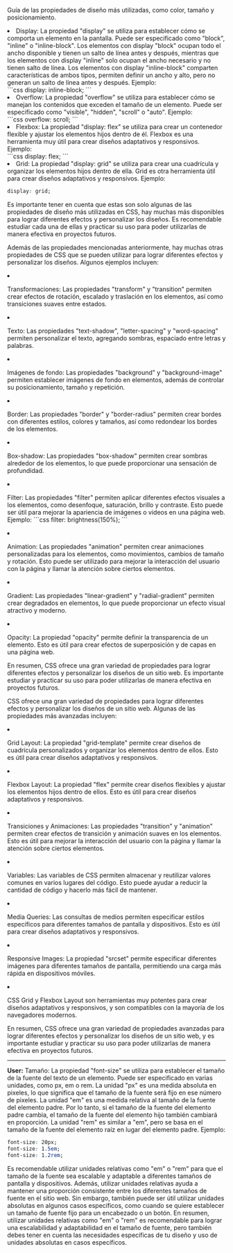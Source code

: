 
Guía de las propiedades de diseño más utilizadas, como color, tamaño y posicionamiento.

<li>Display: La propiedad "display" se utiliza para establecer cómo se comporta un elemento en la pantalla. Puede ser especificado como "block", "inline" o "inline-block". Los elementos con display "block" ocupan todo el ancho disponible y tienen un salto de línea antes y después, mientras que los elementos con display "inline" solo ocupan el ancho necesario y no tienen salto de línea. Los elementos con display "inline-block" comparten características de ambos tipos, permiten definir un ancho y alto, pero no generan un salto de línea antes y después. Ejemplo:</li>
```css
display: inline-block;
```
<li>Overflow: La propiedad "overflow" se utiliza para establecer cómo se manejan los contenidos que exceden el tamaño de un elemento. Puede ser especificado como "visible", "hidden", "scroll" o "auto". Ejemplo:</li>
```css
overflow: scroll;
```
<li>Flexbox: La propiedad "display: flex" se utiliza para crear un contenedor flexible y ajustar los elementos hijos dentro de él. Flexbox es una herramienta muy útil para crear diseños adaptativos y responsivos. Ejemplo:</li>
```css
display: flex;
```
<li>Grid: La propiedad "display: grid" se utiliza para crear una cuadrícula y organizar los elementos hijos dentro de ella. Grid es otra herramienta útil para crear diseños adaptativos y responsivos. Ejemplo:</li>

```css
display: grid;
```

Es importante tener en cuenta que estas son solo algunas de las propiedades de diseño más utilizadas en CSS, hay muchas más disponibles para lograr diferentes efectos y personalizar los diseños. Es recomendable estudiar cada una de ellas y practicar su uso para poder utilizarlas de manera efectiva en proyectos futuros.

Además de las propiedades mencionadas anteriormente, hay muchas otras propiedades de CSS que se pueden utilizar para lograr diferentes efectos y personalizar los diseños. Algunos ejemplos incluyen:
<li><p>Transformaciones: Las propiedades "transform" y "transition" permiten crear efectos de rotación, escalado y traslación en los elementos, así como transiciones suaves entre estados.</p></li>
<li><p>Texto: Las propiedades "text-shadow", "letter-spacing" y "word-spacing" permiten personalizar el texto, agregando sombras, espaciado entre letras y palabras.</p></li>
<li><p>Imágenes de fondo: Las propiedades "background" y "background-image" permiten establecer imágenes de fondo en elementos, además de controlar su posicionamiento, tamaño y repetición.</p></li>
<li><p>Border: Las propiedades "border" y "border-radius" permiten crear bordes con diferentes estilos, colores y tamaños, así como redondear los bordes de los elementos.</p></li>
<li><p>Box-shadow: Las propiedades "box-shadow" permiten crear sombras alrededor de los elementos, lo que puede proporcionar una sensación de profundidad.</p></li>
<li><p>Filter: Las propiedades "filter" permiten aplicar diferentes efectos visuales a los elementos, como desenfoque, saturación, brillo y contraste. Esto puede ser útil para mejorar la apariencia de imágenes o videos en una página web. Ejemplo:
```css
filter: brightness(150%);
```
<li><p>Animation: Las propiedades "animation" permiten crear animaciones personalizadas para los elementos, como movimientos, cambios de tamaño y rotación. Esto puede ser utilizado para mejorar la interacción del usuario con la página y llamar la atención sobre ciertos elementos.</p></li><li><p>Gradient: Las propiedades "linear-gradient" y "radial-gradient" permiten crear degradados en elementos, lo que puede proporcionar un efecto visual atractivo y moderno.</p></li><li><p>Opacity: La propiedad "opacity" permite definir la transparencia de un elemento. Esto es útil para crear efectos de superposición y de capas en una página web.</p></li>
En resumen, CSS ofrece una gran variedad de propiedades para lograr diferentes efectos y personalizar los diseños de un sitio web. Es importante estudiar y practicar su uso para poder utilizarlas de manera efectiva en proyectos futuros.

CSS ofrece una gran variedad de propiedades para lograr diferentes efectos y personalizar los diseños de un sitio web. Algunas de las propiedades más avanzadas incluyen:
<li><p>Grid Layout: La propiedad "grid-template" permite crear diseños de cuadrícula personalizados y organizar los elementos dentro de ellos. Esto es útil para crear diseños adaptativos y responsivos.</p></li><li><p>Flexbox Layout: La propiedad "flex" permite crear diseños flexibles y ajustar los elementos hijos dentro de ellos. Esto es útil para crear diseños adaptativos y responsivos.</p></li><li><p>Transiciones y Animaciones: Las propiedades "transition" y "animation" permiten crear efectos de transición y animación suaves en los elementos. Esto es útil para mejorar la interacción del usuario con la página y llamar la atención sobre ciertos elementos.</p></li><li><p>Variables: Las variables de CSS permiten almacenar y reutilizar valores comunes en varios lugares del código. Esto puede ayudar a reducir la cantidad de código y hacerlo más fácil de mantener.</p></li><li><p>Media Queries: Las consultas de medios permiten especificar estilos específicos para diferentes tamaños de pantalla y dispositivos. Esto es útil para crear diseños adaptativos y responsivos.</p></li><li><p>Responsive Images: La propiedad "srcset" permite especificar diferentes imágenes para diferentes tamaños de pantalla, permitiendo una carga más rápida en dispositivos móviles.</p></li><li><p>CSS Grid y Flexbox Layout son herramientas muy potentes para crear diseños adaptativos y responsivos, y son compatibles con la mayoría de los navegadores modernos.</p></li>
En resumen, CSS ofrece una gran variedad de propiedades avanzadas para lograr diferentes efectos y personalizar los diseños de un sitio web, y es importante estudiar y practicar su uso para poder utilizarlas de manera efectiva en proyectos futuros.

---

**User:**
Tamaño: La propiedad "font-size" se utiliza para establecer el tamaño de la fuente del texto de un elemento. Puede ser especificado en varias unidades, como px, em o rem.
La unidad "px" es una medida absoluta en pixeles, lo que significa que el tamaño de la fuente será fijo en ese número de pixeles.
La unidad "em" es una medida relativa al tamaño de la fuente del elemento padre. Por lo tanto, si el tamaño de la fuente del elemento padre cambia, el tamaño de la fuente del elemento hijo también cambiará en proporción.
La unidad "rem" es similar a "em", pero se basa en el tamaño de la fuente del elemento raíz en lugar del elemento padre.
Ejemplo:
```css
font-size: 20px;
font-size: 1.5em;
font-size: 1.2rem;
```
Es recomendable utilizar unidades relativas como "em" o "rem" para que el tamaño de la fuente sea escalable
y adaptable a diferentes tamaños de pantalla y dispositivos. Además, utilizar unidades relativas ayuda a mantener una proporción consistente entre los diferentes tamaños de fuente en el sitio web. Sin embargo, también puede ser útil utilizar unidades absolutas en algunos casos específicos, como cuando se quiere establecer un tamaño de fuente fijo para un encabezado o un botón.
En resumen, utilizar unidades relativas como "em" o "rem" es recomendable para lograr una escalabilidad y adaptabilidad en el tamaño de fuente, pero también debes tener en cuenta las necesidades específicas de tu diseño y uso de unidades absolutas en casos específicos.